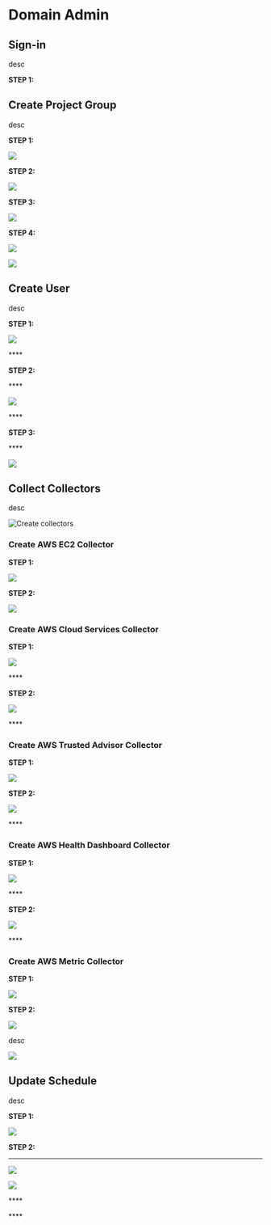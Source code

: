 # Domain Admin

## Sign-in

desc



**STEP 1:** 

## Create Project Group

desc



**STEP 1:** 

![](.gitbook/assets/create_top_project_group.png)

**STEP 2:** 

![](.gitbook/assets/create_project_group_landingzone.png)

**STEP 3:** 

![](.gitbook/assets/create_project_group_services.png)

**STEP 4:** 

![](.gitbook/assets/create_project_group_businesssupportsystems.png)



![](.gitbook/assets/show_project_page.png)

## Create User

desc



**STEP 1:** 

![](.gitbook/assets/create_user1%20%281%29.png)

\*\*\*\*

**STEP 2:** 

\*\*\*\*

![](.gitbook/assets/add_user2_to_project_group.png)

\*\*\*\*

**STEP 3:** 

\*\*\*\*

![](.gitbook/assets/check_user2_role.png)

## Collect Collectors

desc



![Create collectors](.gitbook/assets/create_collector.png)



### **Create AWS EC2 Collector**

**STEP 1:** 

![](.gitbook/assets/select_aws_ec2_plugin.png)

**STEP 2:**

![](.gitbook/assets/create_aws_ec2_collector.png)

### **Create AWS Cloud Services Collector** 

**STEP 1:** 

![](.gitbook/assets/select_aws_cloud_services_plugin.png)

\*\*\*\*

**STEP 2:** 

![](.gitbook/assets/create_aws_cloud_services_collector.png)

\*\*\*\*

### **Create AWS  Trusted Advisor Collector** 

**STEP 1:** 

![](.gitbook/assets/select_aws_cloud_services_plugin%20%281%29.png)

**STEP 2:** 

![](.gitbook/assets/create_aws_trusted_advisor_collector.png)

\*\*\*\*

### **Create AWS Health Dashboard Collector** 

**STEP 1:** 

![](.gitbook/assets/select_aws_cloud_services_plugin%20%281%29.png)

\*\*\*\*

**STEP 2:** 

![](.gitbook/assets/create_aws_personal_health_dashboard_collector.png)

\*\*\*\*

### **Create AWS Metric Collector** 

**STEP 1:**

![](.gitbook/assets/select_aws_cloud_services_plugin%20%281%29.png)

**STEP 2:** 

![](.gitbook/assets/create_spaceone_monitoring_metric_collector.png)



desc

![](.gitbook/assets/list_all_collectors.png)

## Update Schedule

desc

**STEP 1:** 

![](.gitbook/assets/select_schedule_tab.png)

**STEP 2:** 

 ****

![](.gitbook/assets/add_schedule_to_collector.png)

![](.gitbook/assets/list_collector_schedules.png)

\*\*\*\*

\*\*\*\*

